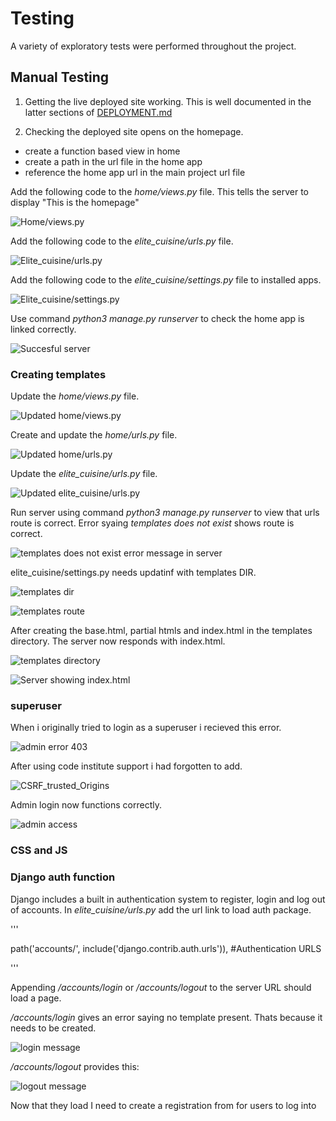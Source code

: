 # Testing

A variety of exploratory tests were performed throughout the project.

## Manual Testing

1. Getting the live deployed site working. This is well documented in the latter sections of [DEPLOYMENT.md](DEPLOYMENT.md)

2. Checking the deployed site opens on the homepage.
- create a function based view in home
- create a path in the url file in the home app
- reference the home app url in the main project url file

Add the following code to the *home/views.py* file. This tells the server to display "This is the homepage"

![Home/views.py](docs/testing/ca-01-home-views.png)

Add the following code to the *elite_cuisine/urls.py* file.

![Elite_cuisine/urls.py](docs/testing/ca-02-elite-urls.png)

Add the following code to the *elite_cuisine/settings.py* file to installed apps.

![Elite_cuisine/settings.py](docs/testing/ca-03-elite-settings.png)

Use command *python3 manage.py runserver* to check the home app is linked correctly.

![Succesful server](docs/testing/ca-04-succesful-server.png)

### Creating templates

Update the *home/views.py* file.

![Updated home/views.py](docs/testing/temp-01-home-views.png)

Create and update the *home/urls.py* file.

![Updated home/urls.py](docs/testing/temp-02-home-urls.png)

Update the *elite_cuisine/urls.py* file.

![Updated elite_cuisine/urls.py](docs/testing/temp-03-elite-cuisine-urls.png)

Run server using command *python3 manage.py runserver* to view that urls route is correct. Error syaing *templates does not exist* shows route is correct.

![templates does not exist error message in server](docs/testing/temp-04-template-dosent-exist.png)

elite_cuisine/settings.py needs updatinf with templates DIR.

![templates dir](docs/testing/temp-05-templates_dir.png)

![templates route](docs/testing/temp-06-templates-route.png)

After creating the base.html, partial htmls and index.html in the templates directory. The server now responds with index.html. 

![templates directory](docs/testing/temp-07-templates.png)

![Server showing index.html](docs/testing/temp-08-basehtml-works.png)

### superuser 

When i originally tried to login as a superuser i recieved this error.

![admin error 403](docs/testing/adminlogin-01-error-403.png)

After using code institute support i had forgotten to add.

![CSRF_trusted_Origins](docs/testing/adminlogin-02.png)

Admin login now functions correctly.

![admin access](docs/testing/adminlogin-03.png)

### CSS and JS

### Django auth function 

Django includes a built in authentication system to register, login and log out of accounts. In *elite_cuisine/urls.py* add the url link to load auth package.

'''

path('accounts/', include('django.contrib.auth.urls')), #Authentication URLS

'''

Appending */accounts/login* or */accounts/logout* to the server URL should load a page. 

*/accounts/login* gives an error saying no template present. Thats because it needs to be created.

![login message](docs/testing/auth-01-login-error.png)

*/accounts/logout* provides this:

![logout message](docs/testing/auth-02-logout.png)

Now that they load I need to create a registration from for users to log into

